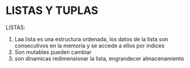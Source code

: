 # LISTAS Y TUPLAS

LISTAS:
1) Laa lista es una estructura ordenada, los datos de la lista son consecutivos en la memoria y se accede a ellos por indices
2) Son mutables pueden cambiar 
3) son dinamicas redimensionar la lista, engrandecer almacenamiento